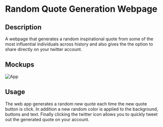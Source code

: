 # Random Quote Generation Webpage

## Description 

A webpage that generates a random inspirational quote from some of the most influential individuals across history and also
gives the the option to share directly on your twitter account.

## Mockups 
![App](https://github.com/Septerm/Quote-Generator/assets/83568042/ea39d1bf-9749-4946-ae55-f790a78effe9)

## Usage

The web app generates a random new quote each time the new quote button is click.
In addition a new random color is applied to the background, buttons and text.
Finally clicking the twitter icon allows you  to quickly tweet out the generated quote on your account. 
